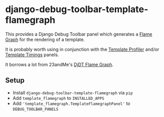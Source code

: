 # django-debug-toolbar-template-flamegraph

This provides a Django Debug Toolbar panel which generates a [Flame Graph](http://www.brendangregg.com/flamegraphs.html) for the rendering of a template.

It is probably worth using in conjunction with the [Template Profiler](https://github.com/node13h/django-debug-toolbar-template-profiler) and/or [Template Timings](https://github.com/orf/django-debug-toolbar-template-timings) panels.

It borrows a lot from 23andMe's [DjDT Flame Graph](https://github.com/23andMe/djdt-flamegraph).

## Setup

* Install `django-debug-toolbar-template-flamegraph` via `pip`
* Add `template_flamegraph` to `INSTALLED_APPS`
* Add `'template_flamegraph.TemplateFlamegraphPanel'` to `DEBUG_TOOLBAR_PANELS`
